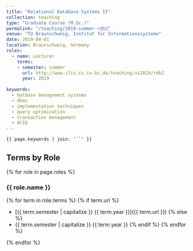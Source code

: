 ```yaml
---
title: "Relational Database Systems II"
collection: teaching
type: "Graduate Course (M.Sc.)"
permalink: "/teaching/2019-summer-rdb2"
venue: "TU Braunschweig, Institut für Informationssysteme"
date: 2019-04-01
location: Braunschweig, Germany
roles:
  - name: Lecturer
    terms:
    - semester: summer
      url: http://www.ifis.cs.tu-bs.de/teaching/ss2019/rdb2
      year: 2019
  
keywords:
  - datbase management systems
  - dbms
  - implementation techniques
  - query optimization
  - transaction management
  - ACID
---
```


`{{ page.keywords | join: '``' }}`

## Terms by Role

{% for role in page.roles %}

### {{ role.name }}
{% for term in role.terms %}
  {% if term.url %}
  - [{{ term.semester | capitalize }} {{ term.year }}]({{ term.url }})
  {% else %}
  - {{ term.semester | capitalize }} {{ term.year }}
  {% endif %}
{% endfor %}

{% endfor %}
